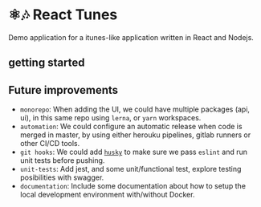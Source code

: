 # ⚛️🎶 React Tunes
Demo application for a itunes-like application written in React and Nodejs.
## getting started

## Future improvements
- `monorepo`: When adding the UI, we could have multiple packages (api, ui), in this same repo using `lerna`, or `yarn` workspaces.
- `automation`: We could configure an automatic release when code is merged in master, by using either herouku pipelines, gitlab runners or other CI/CD tools.
- `git hooks`: We could add [`husky`](https://github.com/typicode/husky) to make sure we pass `eslint` and run unit tests before pushing.
- `unit-tests`: Add jest, and some unit/functional test, explore testing posibilities with swagger.  
- `documentation`: Include some documentation about how to setup the local development environment with/without Docker.
